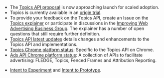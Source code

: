 *  The [Topics API proposal](https://github.com/jkarlin/topics) is now approaching launch for scaled adoption.
*  Topics is currently available in an [origin trial](/docs/privacy-sandbox/unified-origin-trial/).
*  To provide your feedback on the Topics API, create an Issue on the [Topics explainer](https://github.com/jkarlin/topics/issues) or participate in discussions in the [Improving Web Advertising Business Group](https://www.w3.org/community/web-adv/participants). The explainer has a number of open questions that still require further definition.
*  [Topics API latest updates](/docs/privacy-sandbox/topics/latest/) details changes and enhancements to the Topics API and implementations.
*  [Topics Chrome platform status](https://chromestatus.com/feature/5680923054964736): Specific to the Topics API on Chrome.
*  [Ads API Chrome platform status](https://chromestatus.com/feature/5100526168440832): A collection of APIs to facilitate advertising: FLEDGE, Topics, Fenced Frames and Attribution Reporting.
- [Intent to Experiment](https://groups.google.com/a/chromium.org/g/blink-dev/c/oTwd6VwCwqs) and [Intent to Prototype](https://groups.google.com/a/chromium.org/g/blink-dev/c/59uTw_dxM3M/m/vF9lF9BVAgAJ).
